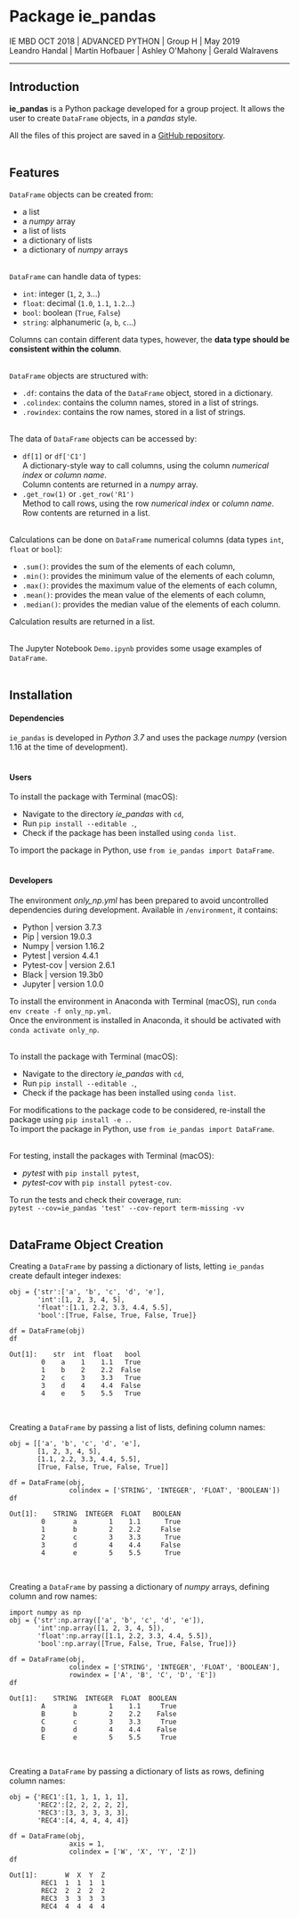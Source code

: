 
# Package ie_pandas

IE MBD OCT 2018 | ADVANCED PYTHON | Group H | May 2019  
Leandro Handal | Martin Hofbauer | Ashley O'Mahony | Gerald Walravens

***

## Introduction
**ie_pandas** is a Python package developed for a group project. It allows the user to create `DataFrame` objects, in a *pandas* style.  

All the files of this project are saved in a [GitHub repository](https://github.com/ashomah/ie_pandas).  
&nbsp;  

## Features  
`DataFrame` objects can be created from:  
* a list  
* a *numpy* array  
* a list of lists  
* a dictionary of lists  
* a dictionary of *numpy* arrays  
&nbsp;  

`DataFrame` can handle data of types:  
* `int`: integer (`1`, `2`, `3`...)  
* `float`: decimal (`1.0`, `1.1`, `1.2`...)  
* `bool`: boolean (`True`, `False`)  
* `string`: alphanumeric (`a`, `b`, `c`...)  

Columns can contain different data types, however, the **data type should be consistent within the column**.  
&nbsp;  

`DataFrame` objects are structured with:  
* `.df`: contains the data of the `DataFrame` object, stored in a dictionary.  
* `.colindex`: contains the column names, stored in a list of strings.  
* `.rowindex`: contains the row names, stored in a list of strings.  
&nbsp;  

The data of `DataFrame` objects can be accessed by:  
* `df[1]` or `df['C1']`  
A dictionary-style way to call columns, using the column *numerical index* or *column name*.  
Column contents are returned in a *numpy* array.  
* `.get_row(1)` or `.get_row('R1')`  
Method to call rows, using the row *numerical index* or *column name*.  
Row contents are returned in a list.  
&nbsp;  

Calculations can be done on `DataFrame` numerical columns (data types `int`, `float` or `bool`):  
* `.sum()`: provides the sum of the elements of each column,  
* `.min()`: provides the minimum value of the elements of each column,  
* `.max()`: provides the maximum value of the elements of each column,  
* `.mean()`: provides the mean value of the elements of each column,  
* `.median()`: provides the median value of the elements of each column.  

Calculation results are returned in a list.  
&nbsp;  

The Jupyter Notebook `Demo.ipynb` provides some usage examples of `DataFrame`.  
&nbsp;  

## Installation  

#### Dependencies  
`ie_pandas` is developed in *Python 3.7* and uses the package *numpy* (version 1.16 at the time of development).  
&nbsp;  

#### Users  
To install the package with Terminal (macOS):  
* Navigate to the directory *ie_pandas* with `cd`,  
* Run `pip install --editable .`,  
* Check if the package has been installed using `conda list`.  

To import the package in Python, use `from ie_pandas import DataFrame`.  
&nbsp;  

#### Developers  
The environment *only_np.yml* has been prepared to avoid uncontrolled dependencies during development. Available in `/environment`, it contains:  
* Python | version 3.7.3  
* Pip | version 19.0.3  
* Numpy | version 1.16.2  
* Pytest | version 4.4.1  
* Pytest-cov | version 2.6.1  
* Black | version 19.3b0  
* Jupyter | version 1.0.0  

To install the environment in Anaconda with Terminal (macOS), run `conda env create -f only_np.yml`.  
Once the environment is installed in Anaconda, it should be activated with `conda activate only_np`.  
&nbsp;  

To install the package with Terminal (macOS):  
* Navigate to the directory *ie_pandas* with `cd`,  
* Run `pip install --editable .`,  
* Check if the package has been installed using `conda list`.  

For modifications to the package code to be considered, re-install the package using `pip install -e .`.  
To import the package in Python, use `from ie_pandas import DataFrame`.  
&nbsp;  

For testing, install the packages with Terminal (macOS):  
* *pytest* with `pip install pytest`,  
* *pytest-cov* with `pip install pytest-cov`.  

To run the tests and check their coverage, run:  
`pytest --cov=ie_pandas 'test' --cov-report term-missing -vv`  
&nbsp;  

## DataFrame Object Creation  
Creating a `DataFrame` by passing a dictionary of lists, letting `ie_pandas` create default integer indexes:  
```
obj = {'str':['a', 'b', 'c', 'd', 'e'],
       'int':[1, 2, 3, 4, 5],
       'float':[1.1, 2.2, 3.3, 4.4, 5.5],
       'bool':[True, False, True, False, True]}

df = DataFrame(obj)
df

Out[1]:    str  int  float   bool
        0    a    1    1.1   True
        1    b    2    2.2  False
        2    c    3    3.3   True
        3    d    4    4.4  False
        4    e    5    5.5   True
```
&nbsp;  

Creating a `DataFrame` by passing a list of lists, defining column names:  
```
obj = [['a', 'b', 'c', 'd', 'e'],
       [1, 2, 3, 4, 5],
       [1.1, 2.2, 3.3, 4.4, 5.5],
       [True, False, True, False, True]]

df = DataFrame(obj,
               colindex = ['STRING', 'INTEGER', 'FLOAT', 'BOOLEAN'])
df

Out[1]:    STRING  INTEGER  FLOAT   BOOLEAN
        0       a        1    1.1      True
        1       b        2    2.2     False
        2       c        3    3.3      True
        3       d        4    4.4     False
        4       e        5    5.5      True
```
&nbsp;  

Creating a `DataFrame` by passing a dictionary of *numpy* arrays, defining column and row names:  
```
import numpy as np
obj = {'str':np.array(['a', 'b', 'c', 'd', 'e']),
       'int':np.array([1, 2, 3, 4, 5]),
       'float':np.array([1.1, 2.2, 3.3, 4.4, 5.5]),
       'bool':np.array([True, False, True, False, True])}

df = DataFrame(obj,
               colindex = ['STRING', 'INTEGER', 'FLOAT', 'BOOLEAN'],
               rowindex = ['A', 'B', 'C', 'D', 'E'])
df

Out[1]:    STRING  INTEGER  FLOAT  BOOLEAN
        A       a        1    1.1     True
        B       b        2    2.2    False
        C       c        3    3.3     True
        D       d        4    4.4    False
        E       e        5    5.5     True
```
&nbsp;  

Creating a `DataFrame` by passing a dictionary of lists as rows, defining column names:  
```
obj = {'REC1':[1, 1, 1, 1, 1],
       'REC2':[2, 2, 2, 2, 2],
       'REC3':[3, 3, 3, 3, 3],
       'REC4':[4, 4, 4, 4, 4]}

df = DataFrame(obj,
               axis = 1,
               colindex = ['W', 'X', 'Y', 'Z'])
df

Out[1]:       W  X  Y  Z
        REC1  1  1  1  1
        REC2  2  2  2  2
        REC3  3  3  3  3
        REC4  4  4  4  4
```  
